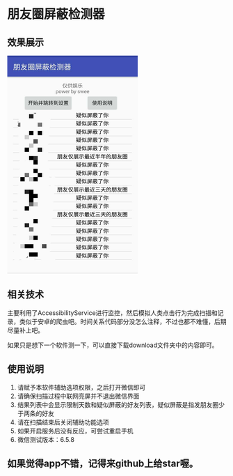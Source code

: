# 朋友圈屏蔽检测器

## 效果展示
<img width="300" height="500" src="demo.jpg"/>

## 相关技术
主要利用了AccessibilityService进行监控，然后模拟人类点击行为完成扫描和记录，类似于安卓的爬虫吧。时间关系代码部分没怎么注释，不过也都不难懂，后期尽量补上吧。

如果只是想下一个软件测一下，可以直接下载download文件夹中的内容即可。

## 使用说明
1. 请赋予本软件辅助选项权限，之后打开微信即可
2. 请确保扫描过程中联网亮屏并不退出微信界面
3. 结果列表中会显示限制天数和疑似屏蔽的好友列表，疑似屏蔽是指发朋友圈少于两条的好友
4. 请在扫描结束后关闭辅助功能选项
5. 如果开启服务后没有反应，可尝试重启手机
6. 微信测试版本：6.5.8




## 如果觉得app不错，记得来github上给star喔。
                                
